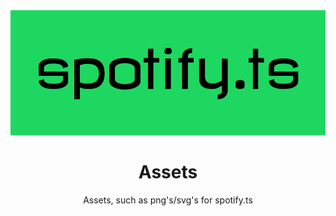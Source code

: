 <div align="center">
    <img src="./svg/fullblack-bg.svg" height="200">
    <h1>Assets</h1>
    <p>Assets, such as png's/svg's for spotify.ts</p>
</div>

